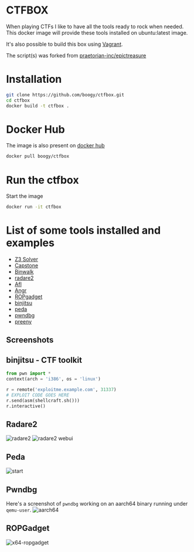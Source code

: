 CTFBOX
=======

When playing CTFs I like to have all the tools ready to rock when needed.
This docker image will provide these tools installed on ubuntu:latest image.

It's also possible to build this box using [Vagrant](https://www.vagrantup.com/).

The script(s) was forked from [praetorian-inc/epictreasure](https://github.com/praetorian-inc/epictreasure)

Installation
=============

```bash
git clone https://github.com/boogy/ctfbox.git
cd ctfbox
docker build -t ctfbox .
```

Docker Hub
==========

The image is also present on [docker hub](https://hub.docker.com/r/boogy/ctfbox/)

```bash
docker pull boogy/ctfbox
```


Run the ctfbox
================

Start the image

```bash
docker run -it ctfbox
```

List of some tools installed and examples
=============================================

  * [Z3 Solver](https://github.com/Z3Prover/z3)
  * [Capstone](https://github.com/aquynh/capstone)
  * [Binwalk](http://binwalk.org/)
  * [radare2](https://github.com/radare/radare2)
  * [Afl](http://lcamtuf.coredump.cx/afl/)
  * [Angr](https://github.com/angr/angr)
  * [ROPgadget](https://github.com/JonathanSalwan/ROPgadget)
  * [binjitsu](https://github.com/binjitsu/binjitsu)
  * [peda](https://github.com/longld/peda)
  * [pwndbg](https://github.com/zachriggle/pwndbg)
  * [preeny](https://github.com/zardus/preeny)


Screenshots
------------

binjitsu - CTF toolkit
------------------------
```python
from pwn import *
context(arch = 'i386', os = 'linux')

r = remote('exploitme.example.com', 31337)
# EXPLOIT CODE GOES HERE
r.send(asm(shellcraft.sh()))
r.interactive()
```

Radare2
---------
![radare2](http://radare.org/r/img/r2cg.png)
![radare2 webui](http://radare.org/r/img/webui.png)

Peda
------
![start](http://i.imgur.com/P1BF5mp.png)


Pwndbg
---------
Here's a screenshot of `pwndbg` working on an aarch64 binary running under `qemu-user`.
![aarch64](https://raw.githubusercontent.com/zachriggle/pwndbg/master/caps/a.png)


ROPGadget
-----------
![x64-ropgadget](http://shell-storm.org/project/ROPgadget/x64.png)


